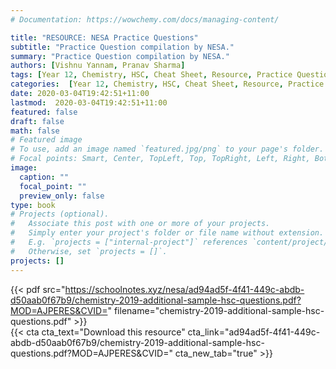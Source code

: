 ```yaml
---
# Documentation: https://wowchemy.com/docs/managing-content/

title: "RESOURCE: NESA Practice Questions"
subtitle: "Practice Question compilation by NESA."
summary: "Practice Question compilation by NESA."
authors: [Vishnu Yannam, Pranav Sharma]
tags: [Year 12, Chemistry, HSC, Cheat Sheet, Resource, Practice Questions]
categories:  [Year 12, Chemistry, HSC, Cheat Sheet, Resource, Practice Questions]
date: 2020-03-04T19:42:51+11:00
lastmod:  2020-03-04T19:42:51+11:00
featured: false
draft: false
math: false
# Featured image
# To use, add an image named `featured.jpg/png` to your page's folder.
# Focal points: Smart, Center, TopLeft, Top, TopRight, Left, Right, BottomLeft, Bottom, BottomRight.
image:
  caption: ""
  focal_point: ""
  preview_only: false
type: book
# Projects (optional).
#   Associate this post with one or more of your projects.
#   Simply enter your project's folder or file name without extension.
#   E.g. `projects = ["internal-project"]` references `content/project/deep-learning/index.md`.
#   Otherwise, set `projects = []`.
projects: []
---
```


{{< pdf src="https://schoolnotes.xyz/nesa/ad94ad5f-4f41-449c-abdb-d50aab0f67b9/chemistry-2019-additional-sample-hsc-questions.pdf?MOD=AJPERES&CVID=" filename="chemistry-2019-additional-sample-hsc-questions.pdf" >}}
<br>
{{< cta cta_text="Download this resource" cta_link="ad94ad5f-4f41-449c-abdb-d50aab0f67b9/chemistry-2019-additional-sample-hsc-questions.pdf?MOD=AJPERES&CVID=" cta_new_tab="true" >}}
